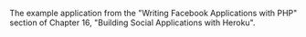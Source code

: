 The example application from the "Writing Facebook Applications with PHP" section of Chapter 16, "Building Social Applications with Heroku".